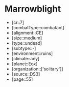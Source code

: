 
# Marrowblight

- [cr::7]
- [combatType::combatant]
- [alignment::CE]
- [size::medium]
- [type::undead]
- [subtype::-]
- [environment::ruins]
- [climate::any]
- [planet::Eox]
- [organization::['solitary']]
- [source::DS3]
- [page::55]
